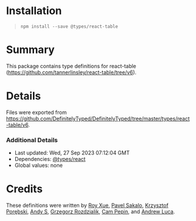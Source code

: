 # Installation
> `npm install --save @types/react-table`

# Summary
This package contains type definitions for react-table (https://github.com/tannerlinsley/react-table/tree/v6).

# Details
Files were exported from https://github.com/DefinitelyTyped/DefinitelyTyped/tree/master/types/react-table/v6.

### Additional Details
 * Last updated: Wed, 27 Sep 2023 07:12:04 GMT
 * Dependencies: [@types/react](https://npmjs.com/package/@types/react)
 * Global values: none

# Credits
These definitions were written by [Roy Xue](https://github.com/royxue), [Pavel Sakalo](https://github.com/psakalo), [Krzysztof Porębski](https://github.com/Havret), [Andy S](https://github.com/andys8), [Grzegorz Rozdzialik](https://github.com/Gelio), [Cam Pepin](https://github.com/cpepin), and [Andrew Luca](https://github.com/iamandrewluca).
